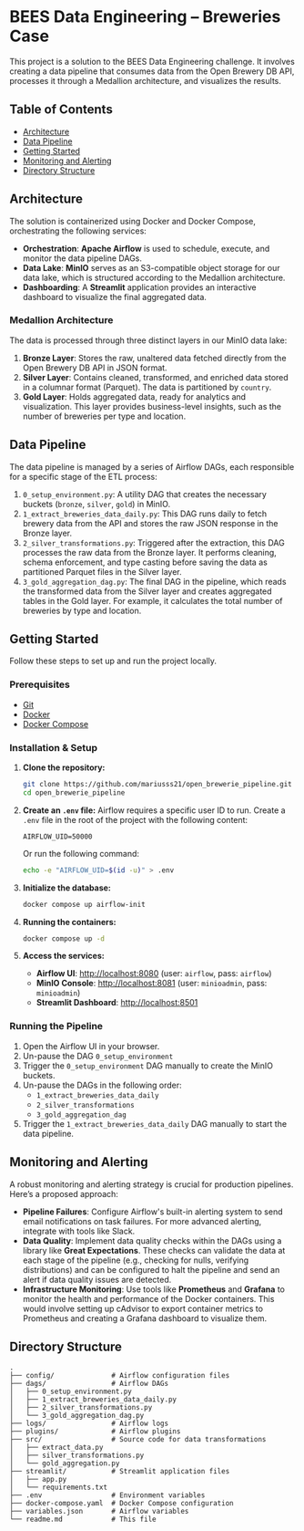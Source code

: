 # BEES Data Engineering – Breweries Case

This project is a solution to the BEES Data Engineering challenge. It involves creating a data pipeline that consumes data from the Open Brewery DB API, processes it through a Medallion architecture, and visualizes the results.

## Table of Contents
- [Architecture](#architecture)
- [Data Pipeline](#data-pipeline)
- [Getting Started](#getting-started)
- [Monitoring and Alerting](#monitoring-and-alerting)
- [Directory Structure](#directory-structure)

## Architecture

The solution is containerized using Docker and Docker Compose, orchestrating the following services:

- **Orchestration**: **Apache Airflow** is used to schedule, execute, and monitor the data pipeline DAGs.
- **Data Lake**: **MinIO** serves as an S3-compatible object storage for our data lake, which is structured according to the Medallion architecture.
- **Dashboarding**: A **Streamlit** application provides an interactive dashboard to visualize the final aggregated data.

### Medallion Architecture

The data is processed through three distinct layers in our MinIO data lake:

1.  **Bronze Layer**: Stores the raw, unaltered data fetched directly from the Open Brewery DB API in JSON format.
2.  **Silver Layer**: Contains cleaned, transformed, and enriched data stored in a columnar format (Parquet). The data is partitioned by `country`.
3.  **Gold Layer**: Holds aggregated data, ready for analytics and visualization. This layer provides business-level insights, such as the number of breweries per type and location.

## Data Pipeline

The data pipeline is managed by a series of Airflow DAGs, each responsible for a specific stage of the ETL process:

1.  `0_setup_environment.py`: A utility DAG that creates the necessary buckets (`bronze`, `silver`, `gold`) in MinIO.
2.  `1_extract_breweries_data_daily.py`: This DAG runs daily to fetch brewery data from the API and stores the raw JSON response in the Bronze layer.
3.  `2_silver_transformations.py`: Triggered after the extraction, this DAG processes the raw data from the Bronze layer. It performs cleaning, schema enforcement, and type casting before saving the data as partitioned Parquet files in the Silver layer.
4.  `3_gold_aggregation_dag.py`: The final DAG in the pipeline, which reads the transformed data from the Silver layer and creates aggregated tables in the Gold layer. For example, it calculates the total number of breweries by type and location.

## Getting Started

Follow these steps to set up and run the project locally.

### Prerequisites

- [Git](https://git-scm.com/)
- [Docker](https://www.docker.com/products/docker-desktop/)
- [Docker Compose](https://docs.docker.com/compose/install/)

### Installation & Setup

1.  **Clone the repository:**
    ```bash
    git clone https://github.com/mariusss21/open_brewerie_pipeline.git
    cd open_brewerie_pipeline
    ```

2.  **Create an `.env` file:**
    Airflow requires a specific user ID to run. Create a `.env` file in the root of the project with the following content:
    ```
    AIRFLOW_UID=50000
    ```

    Or run the following command:

    ```bash
    echo -e "AIRFLOW_UID=$(id -u)" > .env
    ```

3.  **Initialize the database:**
    ```bash
    docker compose up airflow-init
    ```

4. **Running the containers:**
    ```bash
    docker compose up -d
    ```

5.  **Access the services:**
    - **Airflow UI**: [http://localhost:8080](http://localhost:8080) (user: `airflow`, pass: `airflow`)
    - **MinIO Console**: [http://localhost:8081](http://localhost:8082) (user: `minioadmin`, pass: `minioadmin`)
    - **Streamlit Dashboard**: [http://localhost:8501](http://localhost:8501)

### Running the Pipeline

1.  Open the Airflow UI in your browser.
2.  Un-pause the DAG `0_setup_environment`
3.  Trigger the `0_setup_environment` DAG manually to create the MinIO buckets.
4.  Un-pause the DAGs in the following order:
    - `1_extract_breweries_data_daily`
    - `2_silver_transformations`
    - `3_gold_aggregation_dag`
5.  Trigger the `1_extract_breweries_data_daily` DAG manually to start the data pipeline.

## Monitoring and Alerting

A robust monitoring and alerting strategy is crucial for production pipelines. Here’s a proposed approach:

-   **Pipeline Failures**: Configure Airflow's built-in alerting system to send email notifications on task failures. For more advanced alerting, integrate with tools like Slack.
-   **Data Quality**: Implement data quality checks within the DAGs using a library like **Great Expectations**. These checks can validate the data at each stage of the pipeline (e.g., checking for nulls, verifying distributions) and can be configured to halt the pipeline and send an alert if data quality issues are detected.
-   **Infrastructure Monitoring**: Use tools like **Prometheus** and **Grafana** to monitor the health and performance of the Docker containers. This would involve setting up cAdvisor to export container metrics to Prometheus and creating a Grafana dashboard to visualize them.

## Directory Structure

```
.
├── config/              # Airflow configuration files
├── dags/                # Airflow DAGs
│   ├── 0_setup_environment.py
│   ├── 1_extract_breweries_data_daily.py
│   ├── 2_silver_transformations.py
│   └── 3_gold_aggregation_dag.py
├── logs/                # Airflow logs
├── plugins/             # Airflow plugins
├── src/                 # Source code for data transformations
│   ├── extract_data.py
│   ├── silver_transformations.py
│   └── gold_aggregation.py
├── streamlit/           # Streamlit application files
│   ├── app.py
│   └── requirements.txt
├── .env                 # Environment variables
├── docker-compose.yaml  # Docker Compose configuration
├── variables.json       # Airflow variables
└── readme.md            # This file